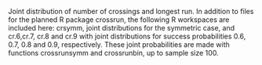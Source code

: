 Joint distribution of number of crossings and longest run. In addition to files for the planned R package crossrun, the following R workspaces are included here: crsymm, joint distributions for the symmetric case, and cr.6,cr.7, cr.8 and cr.9 with joint distributions for success probabilities 0.6, 0.7, 0.8 and 0.9, respectively. These joint probabilities are made with functions crossrunsymm and crossrunbin, up to sample size 100.

